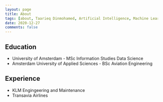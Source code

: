 ```yaml
---
layout: page
title: About
tags: [about, Taarieq Dinmohamed, Artificial Intelligence, Machine Learning, Education, Experience]
date: 2020-12-27
comments: false
---
```


## Education
* University of Amsterdam - MSc Information Studies Data Science
* Amsterdam University of Applied Sciences - BSc Aviation Engineering

## Experience
* KLM Engingeering and Maintenance
* Transavia Airlines

